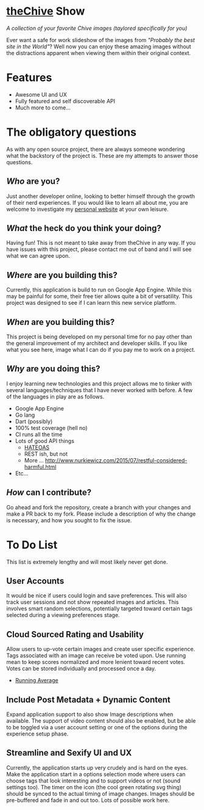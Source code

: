 # [theChive](http://thechive.com) Show

*A collection of your favorite Chive images (taylored specifically for you)*

Ever want a safe for work slideshow of the images from *"Probably the best site in the World"*?  Well now you can enjoy these amazing images without the distractions apparent when viewing them within their original context.

# Features
- Awesome UI and UX
- Fully featured and self discoverable API
- Much more to come...

# The obligatory questions
As with any open source project, there are always someone wondering what the backstory of the project is.  These are my attempts to answer those questions.

## *Who* are you?
Just another developer online, looking to better himself through the growth of their nerd experiences.  If you would like to learn all about me, you are welcome to investigate my [personal website](http://bign8.info) at your own leisure.

## *What* the heck do you think your doing?
Having fun!  This is not meant to take away from theChive in any way.  If you have issues with this project, please contact me out of band and I will see what we can agree upon.

## *Where* are you building this?
Currently, this application is build to run on Google App Engine.  While this may be painful for some, their free tier allows quite a bit of versatility.  This project was designed to see if I can learn this new service platform.

## *When* are you building this?
This project is being developed on my personal time for no pay other than the general improvement of my architect and developer skills.  If you like what you see here, image what I can do if you pay me to work on a project.

## *Why* are you doing this?
I enjoy learning new technologies and this project allows me to tinker with several languages/techniques that I have never worked with before.  A few of the languages in play are as follows.

- Google App Engine
- Go lang
- Dart (possibly)
- 100% test coverage (hell no)
- CI runs all the time
- Lots of good API things
  - [HATEOAS](https://en.wikipedia.org/wiki/HATEOAS)
  - REST ish, but not
  - More ... http://www.nurkiewicz.com/2015/07/restful-considered-harmful.html
- Etc...

## *How* can I contribute?
Go ahead and fork the repository, create a branch with your changes and make a PR back to my fork.  Please include a description of why the change is necessary, and how you sought to fix the issue.

# To Do List
This list is extremely lengthy and will most likely never get done.

## User Accounts
It would be nice if users could login and save preferences.  This will also track user sessions and not show repeated images and articles.  This involves smart random selections, potentially targeted toward certain tags selected during a viewing preferences stage.

## Cloud Sourced Rating and Usability
Allow users to up-vote certain images and create user specific experience.  Tags associated with an image can receive be voted upon. Use running mean to keep scores normalized and more lenient toward recent votes.  Votes can be stored individually and processed once a day.

- [Running Average](https://en.wikipedia.org/wiki/Moving_average)

## Include Post Metadata + Dynamic Content
Expand application support to also show Image descriptions when available.  The support of video content should also be enabled, but be able to be toggled via a user account setting or one of the options during the experience setup phase.

## Streamline and Sexify UI and UX
Currently, the application starts up very crudely and is hard on the eyes.  Make the application start in a options selection mode where users can choose tags that look interesting and to support videos or not (sound settings too).  The timer on the icon (the cool green rotating svg thing) should be synced to the actual timing of image changes.  Images should be pre-buffered and fade in and out too.  Lots of possible work here.
